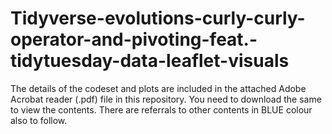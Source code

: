 # Tidyverse-evolutions-curly-curly-operator-and-pivoting-feat.-tidytuesday-data-leaflet-visuals

The details of the codeset and plots are included in the attached Adobe Acrobat reader (.pdf) file in this repository. 
You need to download the same to view the contents. There are referrals to other contents in BLUE colour also to follow.
